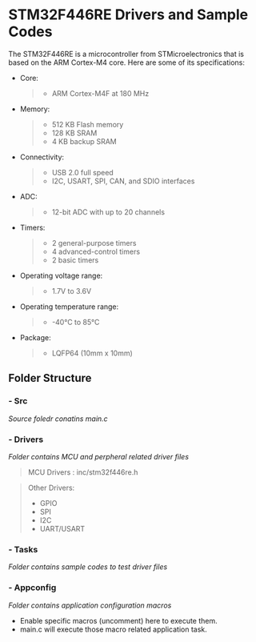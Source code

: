 # STM32F446RE Drivers and Sample Codes

The STM32F446RE is a microcontroller from STMicroelectronics that is based on the ARM Cortex-M4 core. Here are some of its specifications:

- Core: 
    >- ARM Cortex-M4F at 180 MHz
- Memory:
    >- 512 KB Flash memory
    >- 128 KB SRAM
    >- 4 KB backup SRAM
- Connectivity:
    >- USB 2.0 full speed
    >- I2C, USART, SPI, CAN, and SDIO interfaces
- ADC:
    >- 12-bit ADC with up to 20 channels
- Timers:
    >- 2 general-purpose timers
    >- 4 advanced-control timers
    >- 2 basic timers
- Operating voltage range: 
    >- 1.7V to 3.6V
- Operating temperature range: 
    >- -40°C to 85°C
- Package: 
    >- LQFP64 (10mm x 10mm)


## Folder Structure

### - Src
_Source foledr conatins main.c_

### - Drivers
_Folder contains MCU and perpheral related driver files_

> MCU Drivers : inc/stm32f446re.h

> Other Drivers:
 >- GPIO
 >- SPI
 >- I2C
 >- UART/USART

### - Tasks
_Folder contains sample codes to test driver files_

### - Appconfig
_Folder contains application configuration macros_
- Enable specific macros (uncomment) here to execute them.
- main.c will execute those macro related application task.